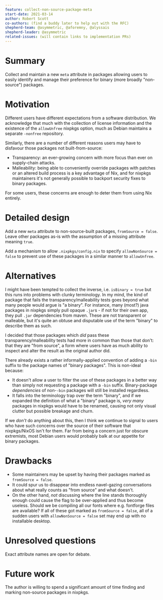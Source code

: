 ```yaml
---
feature: collect-non-source-package-meta
start-date: 2021-03-14
author: Robert Scott
co-authors: (find a buddy later to help out with the RFC)
shepherd-team: @asymmetric, @aforemny, @alyssais
shepherd-leader: @asymmetric
related-issues: (will contain links to implementation PRs)
---
```


# Summary
[summary]: #summary

Collect and maintain a new `meta` attribute in packages allowing users to easily
identify and manage their preference for binary (more broadly "non-source")
packages.

# Motivation
[motivation]: #motivation

Different users have different expectations from a software distribution. We
acknowledge that much with the collection of license information and the
existence of the `allowUnfree` nixpkgs option, much as Debian maintains a
separate `-nonfree` repository.

Similarly, there are a number of different reasons users may have to disfavour
those packages not built-from-source:

- Transparency: an ever-growing concern with more focus than ever on
  supply-chain attacks.
- Malleability: being able to conveniently override packages with patches or an
  altered build process is a key advantage of Nix, and for nixpkgs maintainers
  it's not generally possible to backport security fixes to binary packages.

For some users, these concerns are enough to deter them from using Nix entirely.

# Detailed design
[design]: #detailed-design

Add a new `meta` attribute to non-source-built packages, `fromSource = false`.
Leave other packages as-is with the assumption of a missing attribute meaning
`true`.

Add a mechanism to allow `.nixpkgs/config.nix` to specify
`allowNonSource = false` to prevent use of these packages in a similar manner
to `allowUnfree`.

# Alternatives
[alternatives]: #alternatives

I might have been tempted to collect the inverse, i.e. `isBinary = true` but
this runs into problems with clunky terminology. In my mind, the kind of package
that fails the transparency/malleability tests goes beyond what many people
would argue is "a binary". For instance, many (most?) java packages in nixpkgs
simply pull opaque `.jar`s - if not for their own app, they pull `.jar`
dependencies from maven. These are not transparent or malleable, but it's quite
an obtuse and disputable use of the term "binary" to describe them as such.

I decided that those packages which _did_ pass these transparency/malleability
tests had more in common than those that don't: that they are "from source", a
form where users have as much ability to inspect and alter the result as the
original author did.

There already exists a rather informally-applied convention of adding a `-bin`
suffix to the package names of "binary packages". This is non-ideal because:

- It doesn't allow a user to filter the use of these packages in a better way
  than simply not requesting a package with a `-bin` suffix. Binary-package
  _dependencies_ of non-`-bin` packages will still be installed regardless.
- It falls into the terminology trap over the term "binary", and if we expanded
  the definition of what a "binary" package is, *very many* packages in nixpkgs
  would have to be renamed, causing not only visual clutter but possible
  breakage and churn.

If we _don't_ do anything about this, then I think we continue to signal to
users who have such concerns over the source of their software that
nixpkgs/NixOS isn't for them. Far from being a concern just for obscure
extremists, most Debian users would probably balk at our appetite for binary
packages.

# Drawbacks
[drawbacks]: #drawbacks

- Some maintainers may be upset by having their packages marked as
  `fromSource = false`.
- It could spur us to disappear into endless navel-gazing conversations about
  what really counts as "from source" and what doesn't.
- On the other hand, _not_ discussing where the line stands thoroughly enough
  could cause the flag to be over-applied and thus become useless. Should we be
  compiling all our fonts where e.g. fontforge files are available? If all of
  these got marked as `fromSource = false`, all of a sudden users with
  `allowNonSource = false` set may end up with no installable desktop.

# Unresolved questions
[unresolved]: #unresolved-questions

Exact attribute names are open for debate.

# Future work
[future]: #future-work

The author is willing to spend a significant amount of time finding and marking
non-source packages in nixpkgs.
